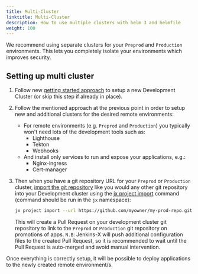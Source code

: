 ```yaml
---
title: Multi-Cluster
linktitle: Multi-Cluster
description: How to use multiple clusters with helm 3 and helmfile
weight: 100
---
```



We recommend using separate clusters for your `Preprod` and `Production` environments. This lets you completely isolate your environments which improves security.


## Setting up multi cluster

1. Follow new [getting started approach](/docs/v3/getting-started/) to setup a new Development Cluster (or skip this step if already in place). 

2. Follow the mentioned approach at the previous point in order to setup new and additional clusters for the desired remote environments:
    * For remote environments (e.g. `Preprod` and `Production`) you typically won't need lots of the development tools such as:
      * Lighthouse
      * Tekton
      * Webhooks
    * And install only services to run and expose your applications, e.g.:
      * Nginx-ingress
      * Cert-manager
3. Then when you have a git repository URL for your `Preprod` or `Production` cluster, [import the git repository](/docs/v3/develop/create-project/#import-an-existing-project) like you would any other git repository into your Development cluster using the [jx project import](https://github.com/jenkins-x/jx-project/blob/master/docs/cmd/project_import.md) command (command should be run in the `jx` namespace):
    
    ```bash 
    jx project import --url https://github.com/myowner/my-prod-repo.git
    ```
    
    This will create a Pull Request on your development cluster git repository to link to the `Preprod` or `Production` git repository on promotions of apps. `N.B`: Jenkins-X will push additional configuration files to the created Pull Request, so it is recommended to wait until the Pull Request is auto-merged and avoid manual intervention.



Once everything is correctly setup, it will be possible to deploy applications to the newly created remote environment/s. 


     




